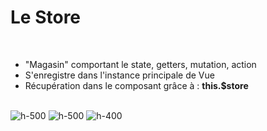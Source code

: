<!-- .slide -->
# Le Store
<br>

- "Magasin" comportant le state, getters, mutation, action
- S'enregistre dans l'instance principale de Vue
- Récupération dans le composant grâce à : <b>this.$store</b>
<br><br>

![h-500](assets/images/school/state-management/people_module_store.png)
![h-500](assets/images/school/state-management/register_people_module_store.png)
![h-400](assets/images/school/state-management/register_store.png)


